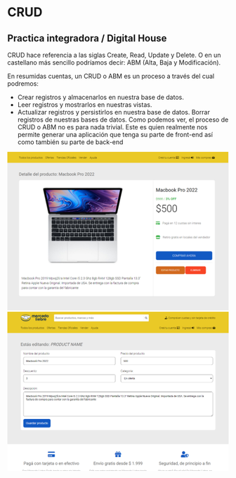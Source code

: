 # CRUD  
## Practica integradora / Digital House
CRUD hace referencia a las siglas Create, Read, Update y Delete. O en un castellano más sencillo podríamos decir: ABM (Alta, Baja y Modificación).

En resumidas cuentas, un CRUD o ABM es un proceso a través del cual podremos:

 - Crear registros y almacenarlos en nuestra base de datos.
 - Leer registros y mostrarlos en nuestras vistas.
 - Actualizar registros y persistirlos en nuestra base de datos.
Borrar registros de nuestras bases de datos.
Como podemos ver, el proceso de CRUD o ABM no es para nada trivial. Este es quien realmente nos permite generar una aplicación que tenga su parte de front-end así como también su parte de back-end

<img src="https://github.com/YonPalac1/CRUD_Express/blob/master/preview/img.png">
<img src="https://github.com/YonPalac1/CRUD_Express/blob/master/preview/img2.png">
